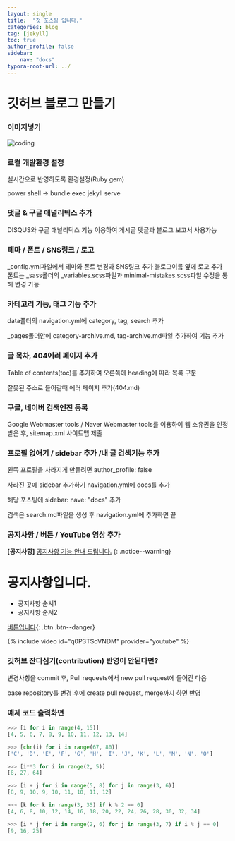 ```yaml
---
layout: single
title:  "첫 포스팅 입니다."
categories: blog
tag: [jekyll]
toc: true
author_profile: false
sidebar:
    nav: "docs"
typora-root-url: ../
---
```



# 깃허브 블로그 만들기

### 이미지넣기

![coding](/assets/images/coding.png)

### 로컬 개발환경 설정

실시간으로 반영하도록 환경설정(Ruby gem)

power shell -> bundle exec jekyll serve

### 댓글 & 구글 애널리틱스 추가

DISQUS와 구글 애널리틱스 기능 이용하여 게시글 댓글과 블로그 보고서 사용가능

### 테마 / 폰트 / SNS링크 / 로고 

_config.yml파일에서 테마와 폰트 변경과 SNS링크 추가 블로그이름 옆에 로고 추가 폰트는 _sass폴더의 _variables.scss파일과 minimal-mistakes.scss파일 수정을 통해 변경 가능

### 카테고리 기능, 태그 기능 추가

data폴더의 navigation.yml에 category, tag, search 추가

_pages폴더안에 category-archive.md, tag-archive.md파일 추가하여 기능 추가

### 글 목차, 404에러 페이지 추가

Table of contents(toc)를 추가하여 오른쪽에 heading에 따라 목록 구분

잘못된 주소로 들어갈때 에러 페이지 추가(404.md)

### 구글, 네이버 검색엔진 등록

Google Webmaster tools / Naver Webmaster tools를 이용하여 웹 소유권을 인정받은 후, sitemap.xml 사이트맵 제출

### 프로필 없애기 / sidebar 추가 /내 글 검색기능 추가

왼쪽 프로필을 사라지게 만들려면 author_profile: false

사라진 곳에 sidebar 추가하기 navigation.yml에 docs를 추가

해당 포스팅에 sidebar: nave: "docs" 추가

검색은 search.md파일을 생성 후 navigation.yml에 추가하면 끝

### 공지사항 / 버튼 / YouTube 영상 추가

**[공지사항]** [공지사항 기능 안내 드립니다.](https://mmistakes.github.io/minimal-mistakes/docs/quick-start-guide/)
{: .notice--warning}

<div class="notice--success">
<h1>공지사항입니다.</h1>
<ul>
    <li>공지사항 순서1</li>
    <li>공지사항 순서2</li>
</ul>
</div>

[버튼입니다](https://google.com){: .btn .btn--danger}

{% include video id="q0P3TSoVNDM" provider="youtube" %}

### 깃허브 잔디심기(contribution) 반영이 안된다면?

변경사항을 commit 후, Pull requests에서 new pull request에 들어간 다음

base repository를 변경 후에 create pull request, merge까지 하면 반영

### 예제 코드 출력화면

```python
>>> [i for i in range(4, 15)]
[4, 5, 6, 7, 8, 9, 10, 11, 12, 13, 14]

>>> [chr(i) for i in range(67, 80)]
['C', 'D', 'E', 'F', 'G', 'H', 'I', 'J', 'K', 'L', 'M', 'N', 'O']

>>> [i**3 for i in range(2, 5)]
[8, 27, 64]

>>> [i + j for i in range(5, 8) for j in range(3, 6)]
[8, 9, 10, 9, 10, 11, 10, 11, 12]

>>> [k for k in range(3, 35) if k % 2 == 0]
[4, 6, 8, 10, 12, 14, 16, 18, 20, 22, 24, 26, 28, 30, 32, 34]

>>> [i * j for i in range(2, 6) for j in range(3, 7) if i % j == 0]
[9, 16, 25]
```